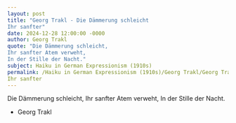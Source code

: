 ```yaml
---
layout: post
title: "Georg Trakl - Die Dämmerung schleicht
Ihr sanfter"
date: 2024-12-28 12:00:00 -0000
author: Georg Trakl
quote: "Die Dämmerung schleicht,
Ihr sanfter Atem verweht,
In der Stille der Nacht."
subject: Haiku in German Expressionism (1910s)
permalink: /Haiku in German Expressionism (1910s)/Georg Trakl/Georg Trakl - Die Dämmerung schleicht
Ihr sanfter
---
```


Die Dämmerung schleicht,
Ihr sanfter Atem verweht,
In der Stille der Nacht.

- Georg Trakl
